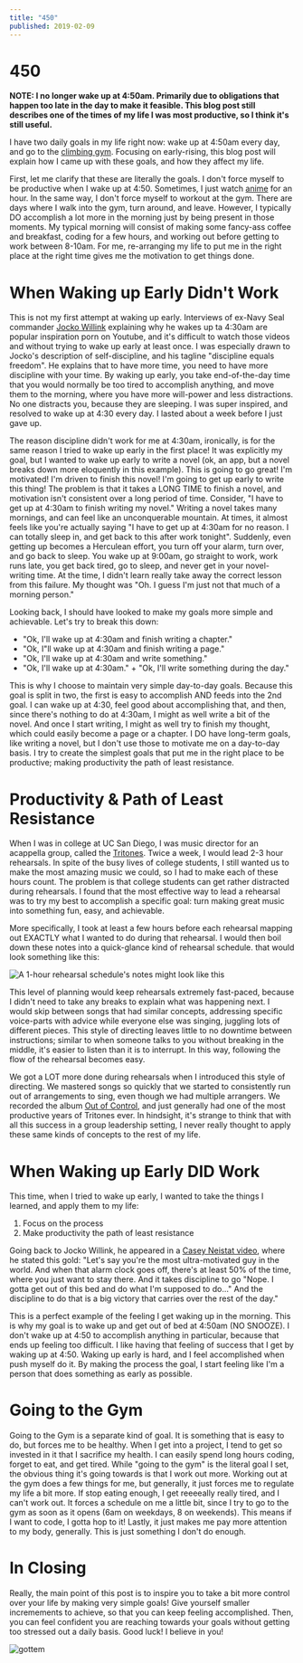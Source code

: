 ```yaml
---
title: "450"
published: 2019-02-09
---
```


# 450

**NOTE: I no longer wake up at 4:50am. Primarily due to obligations that happen too late in the day to make it feasible. This blog post still describes one of the times of my life I was most productive, so I think it's still useful.**

I have two daily goals in my life right now: wake up at 4:50am every day, and go to the [climbing gym](https://touchstoneclimbing.com/mission-cliffs/). Focusing on early-rising, this blog post will explain how I came up with these goals, and how they affect my life.

First, let me clarify that these are literally the goals. I don't force myself to be productive when I wake up at 4:50. Sometimes, I just watch [anime](https://www.crunchyroll.com/my-hero-academia) for an hour. In the same way, I don't force myself to workout at the gym. There are days where I walk into the gym, turn around, and leave. However, I typically DO accomplish a lot more in the morning just by being present in those moments. My typical morning will consist of making some fancy-ass coffee and breakfast, coding for a few hours, and working out before getting to work between 8-10am. For me, re-arranging my life to put me in the right place at the right time gives me the motivation to get things done.

# When Waking up Early Didn't Work

This is not my first attempt at waking up early. Interviews of ex-Navy Seal commander [Jocko Willink](https://www.youtube.com/watch?v=OyakvZgU_gk) explaining why he wakes up ta 4:30am are popular inspiration porn on Youtube, and it's difficult to watch those videos and without trying to wake up early at least once. I was especially drawn to Jocko's description of self-discipline, and his tagline "discipline equals freedom". He explains that to have more time, you need to have more discipline with your time. By waking up early, you take end-of-the-day time that you would normally be too tired to accomplish anything, and move them to the morning, where you have more will-power and less distractions. No one distracts you, because they are sleeping. I was super inspired, and resolved to wake up at 4:30 every day. I lasted about a week before I just gave up.

The reason discipline didn't work for me at 4:30am, ironically, is for the same reason I tried to wake up early in the first place! It was explicitly my goal, but I wanted to wake up early to write a novel (ok, an app, but a novel breaks down more eloquently in this example). This is going to go great! I'm motivated! I'm driven to finish this novel! I'm going to get up early to write this thing! The problem is that it takes a LONG TIME to finish a novel, and motivation isn't consistent over a long period of time. Consider, "I have to get up at 4:30am to finish writing my novel." Writing a novel takes many mornings, and can feel like an unconquerable mountain. At times, it almost feels like you're actually saying "I have to get up at 4:30am for no reason. I can totally sleep in, and get back to this after work tonight". Suddenly, even getting up becomes a Herculean effort, you turn off your alarm, turn over, and go back to sleep. You wake up at 9:00am, go straight to work, work runs late, you get back tired, go to sleep, and never get in your novel-writing time. At the time, I didn't learn really take away the correct lesson from this failure. My thought was "Oh. I guess I'm just not that much of a morning person."

Looking back, I should have looked to make my goals more simple and achievable. Let's try to break this down:

- "Ok, I'll wake up at 4:30am and finish writing a chapter."
- "Ok, I"ll wake up at 4:30am and finish writing a page."
- "Ok, I'll wake up at 4:30am and write something."
- "Ok, I'll wake up at 4:30am." + "Ok, I'll write something during the day."

This is why I choose to maintain very simple day-to-day goals. Because this goal is split in two, the first is easy to accomplish AND feeds into the 2nd goal. I can wake up at 4:30, feel good about accomplishing that, and then, since there's nothing to do at 4:30am, I might as well write a bit of the novel. And once I start writing, I might as well try to finish my thought, which could easily become a page or a chapter. I DO have long-term goals, like writing a novel, but I don't use those to motivate me on a day-to-day basis. I try to create the simplest goals that put me in the right place to be productive; making productivity the path of least resistance.

# Productivity & Path of Least Resistance

When I was in college at UC San Diego, I was music director for an acappella group, called the [Tritones](https://ucsdtritones.com). Twice a week, I would lead 2-3 hour rehearsals. In spite of the busy lives of college students, I still wanted us to make the most amazing music we could, so I had to make each of these hours count. The problem is that college students can get rather distracted during rehearsals. I found that the most effective way to lead a rehearsal was to try my best to accomplish a specific goal: turn making great music into something fun, easy, and achievable.

More specifically, I took at least a few hours before each rehearsal mapping out EXACTLY what I wanted to do during that rehearsal. I would then boil down these notes into a quick-glance kind of rehearsal schedule. that would look something like this:

![A 1-hour rehearsal schedule's notes might look like this](https://static.bpev.me/blog/450/450-schedule.jpeg?height=650)

This level of planning would keep rehearsals extremely fast-paced, because I didn't need to take any breaks to explain what was happening next. I would skip between songs that had similar concepts, addressing specific voice-parts with advice while everyone else was singing, juggling lots of different pieces. This style of directing leaves little to no downtime between instructions; similar to when someone talks to you without breaking in the middle, it's easier to listen than it is to interrupt. In this way, following the flow of the rehearsal becomes easy.

We got a LOT more done during rehearsals when I introduced this style of directing. We mastered songs so quickly that we started to consistently run out of arrangements to sing, even though we had multiple arrangers. We recorded the album [Out of Control](https://open.spotify.com/album/1wG62SYc2HvMnaRXutSlem), and just generally had one of the most productive years of Tritones ever. In hindsight, it's strange to think that with all this success in a group leadership setting, I never really thought to apply these same kinds of concepts to the rest of my life.

# When Waking up Early DID Work

This time, when I tried to wake up early, I wanted to take the things I learned, and apply them to my life:

1. Focus on the process
2. Make productivity the path of least resistance

Going back to Jocko Willink, he appeared in a [Casey Neistat video](https://www.youtube.com/watch?v=C-Cvl3_CH2A), where he stated this gold: "Let's say you're the most ultra-motivated guy in the world. And when that alarm clock goes off, there's at least 50% of the time, where you just want to stay there. And it takes discipline to go "Nope. I gotta get out of this bed and do what I'm supposed to do..." And the discipline to do that is a big victory that carries over the rest of the day."

This is a perfect example of the feeling I get waking up in the morning. This is why my goal is to wake up and get out of bed at 4:50am (NO SNOOZE). I don't wake up at 4:50 to accomplish anything in particular, because that ends up feeling too difficult. I like having that feeling of success that I get by waking up at 4:50. Waking up early is hard, and I feel accomplished when push myself do it. By making the process the goal, I start feeling like I'm a person that does something as early as possible.

# Going to the Gym

Going to the Gym is a separate kind of goal. It is something that is easy to do, but forces me to be healthy. When I get into a project, I tend to get so invested in it that I sacrifice my health. I can easily spend long hours coding, forget to eat, and get tired. While "going to the gym" is the literal goal I set, the obvious thing it's going towards is that I work out more. Working out at the gym does a few things for me, but generally, it just forces me to regulate my life a bit more. If stop eating enough, I get reeeeally really tired, and I can't work out. It forces a schedule on me a little bit, since I try to go to the gym as soon as it opens (6am on weekdays, 8 on weekends). This means if I want to code, I gotta hop to it! Lastly, it just makes me pay more attention to my body, generally. This is just something I don't do enough.

# In Closing

Really, the main point of this post is to inspire you to take a bit more control over your life by making very simple goals! Give yourself smaller incremements to achieve, so that you can keep feeling accomplished. Then, you can feel confident you are reaching towards your goals without getting too stressed out a daily basis. Good luck! I believe in you!

![gottem](https://static.bpev.me/blog/450/450-watch.jpeg)

